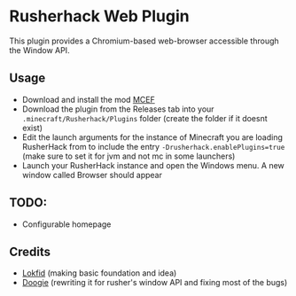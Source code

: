 
# Rusherhack Web Plugin

This plugin provides a Chromium-based web-browser accessible through the Window API.

## Usage
- Download and install the mod [MCEF](https://modrinth.com/mod/mcef)
- Download the plugin from the Releases tab into your `.minecraft/Rusherhack/Plugins` folder (create the folder if it doesnt exist)
- Edit the launch arguments for the instance of Minecraft you are loading RusherHack from to include the entry
`-Drusherhack.enablePlugins=true` (make sure to set it for jvm and not mc in some launchers)
- Launch your RusherHack instance and open the Windows menu. A new window called Browser should appear

## TODO:
- Configurable homepage

## Credits
- [Lokfid](https://github.com/Lokfid) (making basic foundation and idea)
- [Doogie](https://github.com/doogie13) (rewriting it for rusher's window API and fixing most of the bugs)
